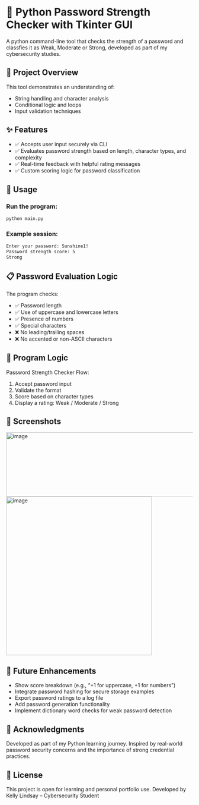 # 🔐 Python Password Strength Checker with Tkinter GUI
A python command-line tool that checks the strength of a password and classfies it as Weak, Moderate or Strong, developed as part of my cybersecurity studies. 

## 🎯 Project Overview
This tool demonstrates an understanding of:
- String handling and character analysis
- Conditional logic and loops
- Input validation techniques

## ✨ Features
- ✅ Accepts user input securely via CLI
- ✅ Evaluates password strength based on length, character types, and complexity
- ✅ Real-time feedback with helpful rating messages
- ✅ Custom scoring logic for password classification

## 🚀 Usage
### Run the program:
```bash
python main.py
```
### Example session:
```bash
Enter your password: Sunshine1!
Password strength score: 5
Strong
```
## 📋 Password Evaluation Logic
The program checks:
- ✅ Password length
- ✅ Use of uppercase and lowercase letters
- ✅ Presence of numbers
- ✅ Special characters
- ❌ No leading/trailing spaces
- ❌ No accented or non-ASCII characters

## 🧠 Program Logic
Password Strength Checker Flow:
1. Accept password input
2. Validate the format
3. Score based on character types
4. Display a rating: Weak / Moderate / Strong

## 📸 Screenshots
<img width="969" height="173" alt="image" src="https://github.com/user-attachments/assets/c4dcb851-c25b-48b8-839a-1a41ecc46e8d" />
<img width="393" height="427" alt="image" src="https://github.com/user-attachments/assets/bcece3f9-d6b3-4b6c-92be-5e338f7ce5d8" />

## 🔮 Future Enhancements
- Show score breakdown (e.g., “+1 for uppercase, +1 for numbers”)
- Integrate password hashing for secure storage examples
- Export password ratings to a log file
- Add password generation functionality
- Implement dictionary word checks for weak password detection

## 🙏 Acknowledgments
Developed as part of my Python learning journey.
Inspired by real-world password security concerns and the importance of strong credential practices.

##  📝 License
This project is open for learning and personal portfolio use.
Developed by Kelly Lindsay – Cybersecurity Student
